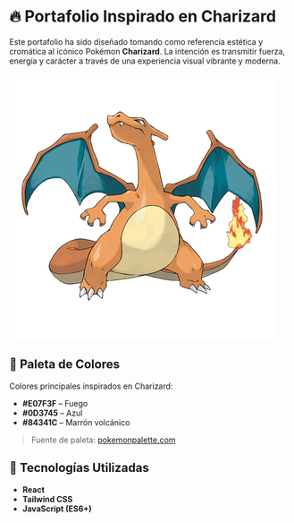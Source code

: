 # 🔥 Portafolio Inspirado en Charizard

Este portafolio ha sido diseñado tomando como referencia estética y cromática al icónico Pokémon **Charizard**. La intención es transmitir fuerza, energía y carácter a través de una experiencia visual vibrante y moderna.

![Charizard](https://raw.githubusercontent.com/PokeAPI/sprites/master/sprites/pokemon/other/official-artwork/6.png)

## 🎨 Paleta de Colores


Colores principales inspirados en Charizard:

- **#E07F3F** – Fuego 
- **#0D3745** – Azul 
- **#84341C** – Marrón volcánico

> Fuente de paleta: [pokemonpalette.com](https://www.pokemonpalette.com/)

## 🧠 Tecnologías Utilizadas

- **React**  
- **Tailwind CSS**  
- **JavaScript (ES6+)**


